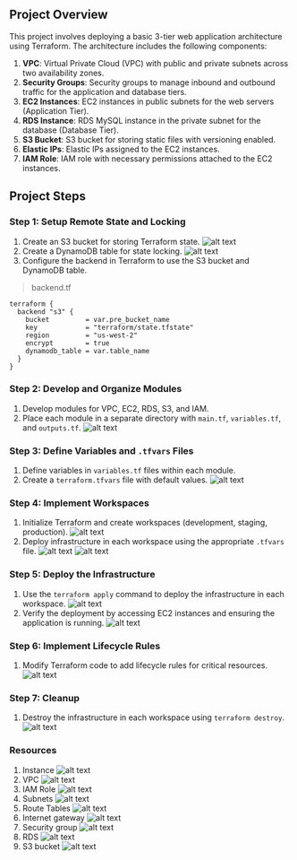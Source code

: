 ## Project Overview

This project involves deploying a basic 3-tier web application architecture using Terraform. The architecture includes the following components:

1. **VPC**: Virtual Private Cloud (VPC) with public and private subnets across two availability zones.
2. **Security Groups**: Security groups to manage inbound and outbound traffic for the application and database tiers.
3. **EC2 Instances**: EC2 instances in public subnets for the web servers (Application Tier).
4. **RDS Instance**: RDS MySQL instance in the private subnet for the database (Database Tier).
5. **S3 Bucket**: S3 bucket for storing static files with versioning enabled.
6. **Elastic IPs**: Elastic IPs assigned to the EC2 instances.
7. **IAM Role**: IAM role with necessary permissions attached to the EC2 instances.

## Project Steps

### Step 1: Setup Remote State and Locking

1. Create an S3 bucket for storing Terraform state.
![alt text](<images/Screenshot from 2024-08-24 00-09-48.png>)
2. Create a DynamoDB table for state locking.
![alt text](<images/Screenshot from 2024-08-24 00-09-48.png>)
3. Configure the backend in Terraform to use the S3 bucket and DynamoDB table.
>backend.tf
```hcl
terraform {
  backend "s3" {
    bucket         = var.pre_bucket_name
    key            = "terraform/state.tfstate"
    region         = "us-west-2"
    encrypt        = true
    dynamodb_table = var.table_name
  }
}

```

### Step 2: Develop and Organize Modules

1. Develop modules for VPC, EC2, RDS, S3, and IAM.
2. Place each module in a separate directory with `main.tf`, `variables.tf`, and `outputs.tf`.
![alt text](<images/Screenshot from 2024-08-24 00-35-28.png>)

### Step 3: Define Variables and `.tfvars` Files

1. Define variables in `variables.tf` files within each module.
2. Create a `terraform.tfvars` file with default values.
![alt text](<images/Screenshot from 2024-08-24 00-41-36.png>)

### Step 4: Implement Workspaces

1. Initialize Terraform and create workspaces (development, staging, production).
![alt text](<images/Screenshot from 2024-08-24 00-31-15.png>)
2. Deploy infrastructure in each workspace using the appropriate `.tfvars` file.
![alt text](<images/Screenshot from 2024-08-24 00-27-16.png>)
![alt text](<images/Screenshot from 2024-08-24 00-28-22.png>)


### Step 5: Deploy the Infrastructure

1. Use the `terraform apply` command to deploy the infrastructure in each workspace.
![alt text](<images/Screenshot from 2024-08-23 23-33-30.png>)
2. Verify the deployment by accessing EC2 instances and ensuring the application is running.
![alt text](<images/Screenshot from 2024-08-23 22-28-27.png>)

### Step 6: Implement Lifecycle Rules

1. Modify Terraform code to add lifecycle rules for critical resources.
![alt text](<images/Screenshot from 2024-08-24 00-52-35.png>)

### Step 7: Cleanup

1. Destroy the infrastructure in each workspace using `terraform destroy`.
![alt text](<images/Screenshot from 2024-08-23 23-15-37.png>)

### Resources
1. Instance
![alt text](<images/Screenshot from 2024-08-23 22-28-27.png>)
2. VPC
![alt text](<images/Screenshot from 2024-08-23 22-30-07.png>)
3. IAM Role
![alt text](<images/Screenshot from 2024-08-23 22-33-13.png>)
4. Subnets 
![alt text](<images/Screenshot from 2024-08-23 22-34-20.png>)
5. Route Tables
![alt text](<images/Screenshot from 2024-08-23 23-42-39.png>)
6. Internet gateway
![alt text](<images/Screenshot from 2024-08-23 23-43-30.png>)
7. Security group
![alt text](<images/Screenshot from 2024-08-23 23-40-45.png>)
8. RDS
![alt text](<images/Screenshot from 2024-08-23 23-38-24.png>)
9. S3 bucket
![alt text](<images/Screenshot from 2024-08-23 23-39-20.png>)